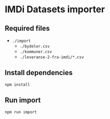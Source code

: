 # IMDi Datasets importer

## Required files

- `./import`
  -  `./bydeler.csv`
  -  `./kommuner.csv`
  -  `./leveranse-2-fra-imdi/*.csv`


## Install dependencies

    npm install

## Run import

    npm run import
